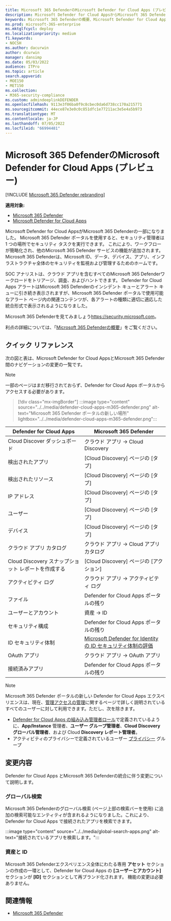 ```yaml
---
title: Microsoft 365 DefenderのMicrosoft Defender for Cloud Apps (プレビュー)
description: Microsoft Defender for Cloud AppsからMicrosoft 365 Defenderへの変更について説明します
keywords: Microsoft 365 Defenderの概要、Microsoft Defender for Cloud Apps
ms.prod: microsoft-365-enterprise
ms.mktglfcycl: deploy
ms.localizationpriority: medium
f1.keywords:
- NOCSH
ms.author: dacurwin
author: dcurwin
manager: dansimp
ms.date: 05/03/2022
audience: ITPro
ms.topic: article
search.appverid:
- MOE150
- MET150
ms.collection:
- M365-security-compliance
ms.custom: admindeeplinkDEFENDER
ms.openlocfilehash: 9113e3f06ba0f9c8cbec0da6d738cc170a215771
ms.sourcegitcommit: 44ece87e3e0c0c851dfc1e77211ac3e5e4a5b973
ms.translationtype: MT
ms.contentlocale: ja-JP
ms.lasthandoff: 07/05/2022
ms.locfileid: "66994481"
---
```

# <a name="microsoft-defender-for-cloud-apps-in-microsoft-365-defender-preview"></a>Microsoft 365 DefenderのMicrosoft Defender for Cloud Apps (プレビュー)

[!INCLUDE [Microsoft 365 Defender rebranding](../includes/microsoft-defender.md)]

**適用対象:**

- [Microsoft 365 Defender](microsoft-365-defender.md)
- [Microsoft Defender for Cloud Apps](/defender-cloud-apps/)

Microsoft Defender for Cloud AppsがMicrosoft 365 Defenderの一部になりました。 Microsoft 365 Defender ポータルを使用すると、セキュリティ管理者は 1 つの場所でセキュリティ タスクを実行できます。 これにより、ワークフローが簡略化され、他のMicrosoft 365 Defender サービスの機能が追加されます。 Microsoft 365 Defenderは、Microsoft ID、データ、デバイス、アプリ、インフラストラクチャ全体のセキュリティを監視および管理するためのホームです。

SOC アナリストは、クラウド アプリを含むすべてのMicrosoft 365 Defenderワークロードをトリアージ、調査、およびハントできます。
Defender for Cloud Apps アラートはMicrosoft 365 Defenderのインシデント キューとアラート キューに引き続き表示されますが、Microsoft 365 Defender ポータルで使用可能なアラート ページ内の関連コンテンツが、各アラートの種類に適切に適応した統合形式で表示されるようになりました。

Microsoft 365 Defenderを見てみましょう<https://security.microsoft.com>。

利点の詳細については、「[Microsoft 365 Defenderの概要](microsoft-365-defender.md)」をご覧ください。

## <a name="quick-reference"></a>クイック リファレンス

次の図と表は、Microsoft Defender for Cloud AppsとMicrosoft 365 Defender間のナビゲーションの変更の一覧です。

> [!NOTE]
> 一部のページはまだ移行されておらず、Defender for Cloud Apps ポータルからアクセスする必要があります。

> [!div class="mx-imgBorder"]
> :::image type="content" source="../../media/defender-cloud-apps-m365-defender.png" alt-text="Microsoft 365 Defender ポータルの新しい場所" lightbox="../../media/defender-cloud-apps-m365-defender.png":::

| Defender for Cloud Apps | Microsoft 365 Defender |
|---------|---------|
| Cloud Discover ダッシュボード | クラウド アプリ -> Cloud Discovery |
| 検出されたアプリ | [Cloud Discovery] ページの [タブ] |
| 検出されたリソース | [Cloud Discovery] ページの [タブ] |
| IP アドレス | [Cloud Discovery] ページの [タブ] |
| ユーザー | [Cloud Discovery] ページの [タブ] |
| デバイス | [Cloud Discovery] ページの [タブ] |
| クラウド アプリ カタログ |  クラウド アプリ -> Cloud アプリ カタログ |
| Cloud Discovery スナップショット レポートを作成する | [Cloud Discovery] ページの [アクション] |
| アクティビティ ログ | クラウド アプリ -> アクティビティ ログ |
| ファイル | Defender for Cloud Apps ポータルの残り |
| ユーザーとアカウント | 資産 -> ID |
| セキュリティ構成 | Defender for Cloud Apps ポータルの残り |
| ID セキュリティ体制 | [Microsoft Defender for Identityの ID セキュリティ体制の評価](/defender-for-identity/isp-overview) |
| OAuth アプリ | クラウド アプリ -> OAuth アプリ |
| 接続済みアプリ | Defender for Cloud Apps ポータルの残り |

> [!NOTE]
> Microsoft 365 Defender ポータルの新しい Defender for Cloud Apps エクスペリエンスは、現在、[管理アクセスの管理](/defender-cloud-apps/manage-admins)に関するページで詳しく説明されているすべてのユーザーに対して利用できます。ただし、次を除きます。
> * [Defender for Cloud Apps の組み込み管理者ロール](/defender-cloud-apps/manage-admins#built-in-admin-roles-in-defender-for-cloud-apps)で定義されているように、**App/Instance** 管理者、**ユーザー グループ管理者**、**Cloud Discovery グローバル管理者**、および Cloud **Discovery レポート管理者**。
> * アクティビティのプライバシーで定義されているユーザー [プライバシー](/defender-cloud-apps/activity-privacy) グループ

## <a name="whats-changed"></a>変更内容

Defender for Cloud Apps とMicrosoft 365 Defenderの統合に伴う変更について説明します。

### <a name="global-search"></a>グローバル検索

Microsoft 365 Defenderのグローバル検索 (ページ上部の検索バーを使用) に追加の検索可能なエンティティが含まれるようになりました。これにより、Defender for Cloud Apps で接続されたアプリを検索できます。

:::image type="content" source="../../media/global-search-apps.png" alt-text="接続されているアプリを検索します。":::

### <a name="assets-and-identities"></a>資産と ID

Microsoft 365 Defenderエクスペリエンス全体にわたる専用 **アセット** セクションの作成の一環として、Defender for Cloud Apps の **[ユーザーとアカウント]** セクションが **[ID]** セクションとして再ブランド化されます。 機能の変更は必要ありません。

## <a name="related-information"></a>関連情報

- [Microsoft 365 Defender](microsoft-365-defender.md)
